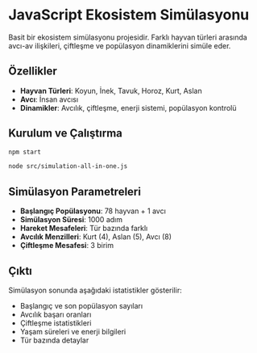 # JavaScript Ekosistem Simülasyonu

Basit bir ekosistem simülasyonu projesidir. Farklı hayvan türleri arasında avcı-av ilişkileri, çiftleşme ve popülasyon dinamiklerini simüle eder.

## Özellikler

- **Hayvan Türleri**: Koyun, İnek, Tavuk, Horoz, Kurt, Aslan
- **Avcı**: İnsan avcısı
- **Dinamikler**: Avcılık, çiftleşme, enerji sistemi, popülasyon kontrolü

## Kurulum ve Çalıştırma

```bash
npm start

node src/simulation-all-in-one.js
```

## Simülasyon Parametreleri

- **Başlangıç Popülasyonu**: 78 hayvan + 1 avcı
- **Simülasyon Süresi**: 1000 adım
- **Hareket Mesafeleri**: Tür bazında farklı
- **Avcılık Menzilleri**: Kurt (4), Aslan (5), Avcı (8)
- **Çiftleşme Mesafesi**: 3 birim

## Çıktı

Simülasyon sonunda aşağıdaki istatistikler gösterilir:
- Başlangıç ve son popülasyon sayıları
- Avcılık başarı oranları
- Çiftleşme istatistikleri
- Yaşam süreleri ve enerji bilgileri
- Tür bazında detaylar
